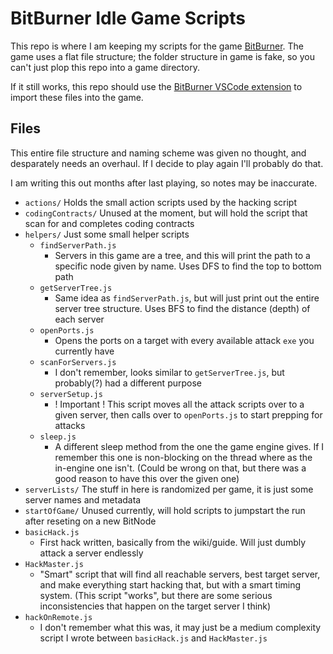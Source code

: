 # BitBurner Idle Game Scripts
This repo is where I am keeping my scripts for the game [BitBurner](https://store.steampowered.com/app/1812820/Bitburner/).  The game uses a flat file structure; the folder structure in game is fake, so you can't just plop this repo into a game directory.

If it still works, this repo should use the [BitBurner VSCode extension](https://github.com/bitburner-official/bitburner-vscode) to import these files into the game.

## Files
This entire file structure and naming scheme was given no thought, and desparately needs an overhaul.  If I decide to play again I'll probably do that.

I am writing this out months after last playing, so notes may be inaccurate. 
- `actions/` Holds the small action scripts used by the hacking script
- `codingContracts/` Unused at the moment, but will hold the script that scan for and completes coding contracts
- `helpers/` Just some small helper scripts
  - `findServerPath.js`
    - Servers in this game are a tree, and this will print the path to a specific node given by name. Uses DFS to find the top to bottom path
  - `getServerTree.js`
    - Same idea as `findServerPath.js`, but will just print out the entire server tree structure.  Uses BFS to find the distance (depth) of each server
  - `openPorts.js`
    - Opens the ports on a target with every available attack `exe` you currently have
  - `scanForServers.js`
    - I don't remember, looks similar to `getServerTree.js`, but probably(?) had a different purpose
  - `serverSetup.js`
    - ! Important ! This script moves all the attack scripts over to a given server, then calls over to `openPorts.js` to start prepping for attacks
  - `sleep.js`
    - A different sleep method from the one the game engine gives.  If I remember this one is non-blocking on the thread where as the in-engine one isn't. (Could be wrong on that, but there was a good reason to have this over the given one)
- `serverLists/` The stuff in here is randomized per game, it is just some server names and metadata
- `startOfGame/` Unused currently, will hold scripts to jumpstart the run after reseting on a new BitNode
- `basicHack.js`
  - First hack written, basically from the wiki/guide. Will just dumbly attack a server endlessly
- `HackMaster.js`
  - "Smart" script that will find all reachable servers, best target server, and make everything start hacking that, but with a smart timing system. (This script "works", but there are some serious inconsistencies that happen on the target server I think)
- `hackOnRemote.js`
  - I don't remember what this was, it may just be a medium complexity script I wrote between `basicHack.js` and `HackMaster.js`